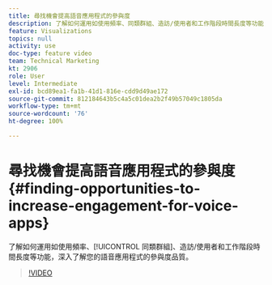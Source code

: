 ```yaml
---
title: 尋找機會提高語音應用程式的參與度
description: 了解如何運用如使用頻率、同類群組、造訪/使用者和工作階段時間長度等功能，深入了解您的語音應用程式的參與度品質。
feature: Visualizations
topics: null
activity: use
doc-type: feature video
team: Technical Marketing
kt: 2906
role: User
level: Intermediate
exl-id: bcd89ea1-fa1b-41d1-816e-cdd9d49ae172
source-git-commit: 812184643b5c4a5c01dea2b2f49b57049c1805da
workflow-type: tm+mt
source-wordcount: '76'
ht-degree: 100%

---
```


# 尋找機會提高語音應用程式的參與度 {#finding-opportunities-to-increase-engagement-for-voice-apps}

了解如何運用如使用頻率、[!UICONTROL 同類群組]、造訪/使用者和工作階段時間長度等功能，深入了解您的語音應用程式的參與度品質。

>[!VIDEO](https://video.tv.adobe.com/v/27223/?quality=12&learn=on)
